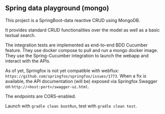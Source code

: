 ## Spring data playground (mongo)

This project is a SpringBoot-data reactive CRUD using MongoDB.

It provides standard CRUD functionalities over the model as well as a
basic textual search.

The integration tests are implemented as end-to-end BDD Cucumber feature.
They use docker compose to pull and run a mongo docker image.
They use the Spring-Cucumber integration to launch the webapp
and interact with the APIs.

As of yet, Springfox is not yet compatible with webflux:
`https://github.com/springfox/springfox/issues/1773`.
When a fix is available, the API documentation (will be)
exposed via Springfox Swagger on
`http://<host:port>/swagger-ui.html`.

The endpoints are CORS-enabled.

Launch with `gradle clean bootRun`, test with `gradle clean test`.